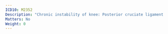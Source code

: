 ```yaml
---
ICD10: M2352
Description: "Chronic instability of knee: Posterior cruciate ligament or Posterior horn of medial meniscus"
Matters: No
Weight: 0
---
```

